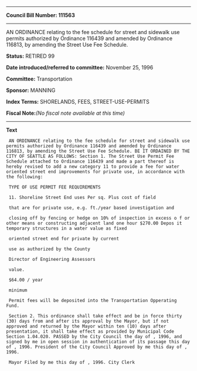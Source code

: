 

********

**Council Bill Number: 111563**
********

 AN ORDINANCE relating to the fee schedule for street and sidewalk use permits authorized by Ordinance 116439 and amended by Ordinance 116813, by amending the Street Use Fee Schedule.

**Status:** RETIRED 99
   
   
**Date introduced/referred to committee:** November 25, 1996
   
**Committee:** Transportation
   
**Sponsor:** MANNING
   
   
**Index Terms:** SHORELANDS, FEES, STREET-USE-PERMITS

**Fiscal Note:**_(No fiscal note available at this time)_

********

**Text**
   
```
 AN ORDINANCE relating to the fee schedule for street and sidewalk use permits authorized by Ordinance 116439 and amended by Ordinance 116813, by amending the Street Use Fee Schedule. BE IT ORDAINED BY THE CITY OF SEATTLE AS FOLLOWS: Section 1. The Street Use Permit Fee Schedule attached to Ordinance 116439 and made a part thereof is hereby revised to add a new category 11 to provide a fee for water oriented street end improvements for private use, in accordance with the following:

 TYPE OF USE PERMIT FEE REQUIREMENTS

 11. Shoreline Street End uses Per sq. Plus cost of field

 that are for private use, e.g. ft./year based investigation and

 closing off by fencing or hedge on 10% of inspection in excess o f or other means or constructing adjacent land one hour $270.00 Depos it temporary structures in a water value as fixed

 oriented street end for private by current

 use as authorized by the County

 Director of Engineering Assessors

 value.

 $64.00 / year

 minimum

 Permit fees will be deposited into the Transportation Opperating Fund.

 Section 2. This ordinance shall take effect and be in force thirty (30) days from and after its approval by the Mayor, but if not approved and returned by the Mayor within ten (10) days after presentation, it shall take effect as provided by Municipal Code Section 1.04.020. PASSED by the City Council the day of , 1996, and signed by me in open session in authentication of its passage this day of , 1996. President of the City Council Approved by me this day of , 1996.

 Mayor Filed by me this day of , 1996. City Clerk

```
